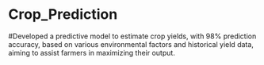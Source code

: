 # Crop_Prediction
#Developed a predictive model to estimate crop yields, with 98% prediction accuracy, based on various environmental factors and historical yield data, aiming to assist farmers in maximizing their output.
